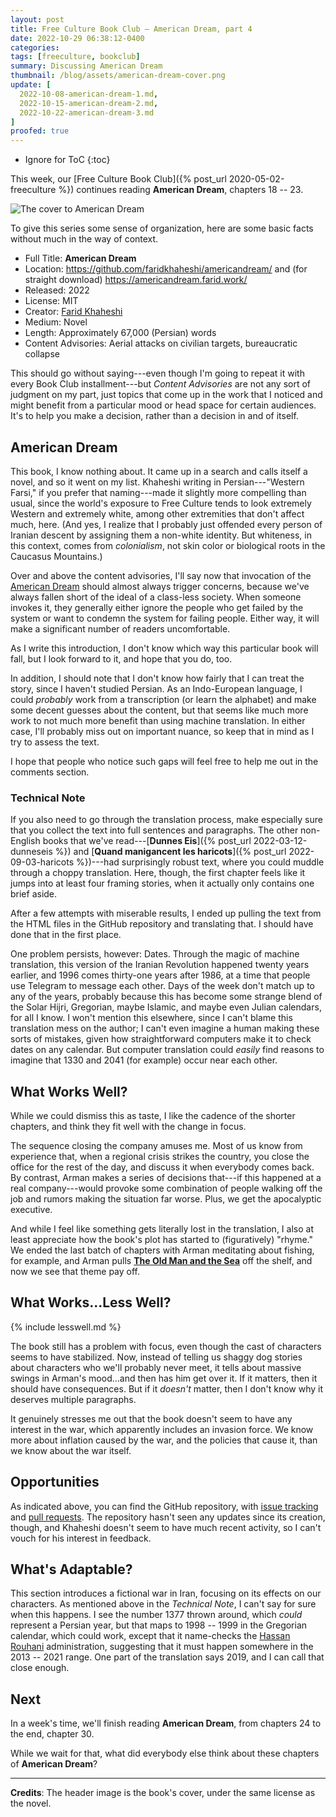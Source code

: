 ```yaml
---
layout: post
title: Free Culture Book Club — American Dream, part 4
date: 2022-10-29 06:38:12-0400
categories:
tags: [freeculture, bookclub]
summary: Discussing American Dream
thumbnail: /blog/assets/american-dream-cover.png
update: [
  2022-10-08-american-dream-1.md,
  2022-10-15-american-dream-2.md,
  2022-10-22-american-dream-3.md
]
proofed: true
---
```


* Ignore for ToC
{:toc}

This week, our [Free Culture Book Club]({% post_url 2020-05-02-freeculture %}) continues reading **American Dream**, chapters 18 -- 23.

![The cover to American Dream](/blog/assets/american-dream-cover.png "Unfortunately not something that I'd pick off the shelf, but still catches my interest")

To give this series some sense of organization, here are some basic facts without much in the way of context.

 * Full Title:  **American Dream**
 * Location:  <https://github.com/faridkhaheshi/americandream/> and (for straight download) <https://americandream.farid.work/>
 * Released:  2022
 * License:  MIT
 * Creator:  [Farid Khaheshi](https://farid.work/)
 * Medium:  Novel
 * Length:  Approximately 67,000 (Persian) words
 * Content Advisories:  Aerial attacks on civilian targets, bureaucratic collapse

This should go without saying---even though I'm going to repeat it with every Book Club installment---but *Content Advisories* are not any sort of judgment on my part, just topics that come up in the work that I noticed and might benefit from a particular mood or head space for certain audiences.  It's to help you make a decision, rather than a decision in and of itself.

## American Dream

This book, I know nothing about.  It came up in a search and calls itself a novel, and so it went on my list.  Khaheshi writing in Persian---"Western Farsi," if you prefer that naming---made it slightly more compelling than usual, since the world's exposure to Free Culture tends to look extremely Western and extremely white, among other extremities that don't affect much, here.  (And yes, I realize that I probably just offended every person of Iranian descent by assigning them a non-white identity.  But whiteness, in this context, comes from *colonialism*, not skin color or biological roots in the Caucasus Mountains.)

Over and above the content advisories, I'll say now that invocation of the [American Dream](https://en.wikipedia.org/wiki/American_Dream) should almost always trigger concerns, because we've always fallen short of the ideal of a class-less society.  When someone invokes it, they generally either ignore the people who get failed by the system or want to condemn the system for failing people.  Either way, it will make a significant number of readers uncomfortable.

As I write this introduction, I don't know which way this particular book will fall, but I look forward to it, and hope that you do, too.

In addition, I should note that I don't know how fairly that I can treat the story, since I haven't studied Persian.  As an Indo-European language, I could *probably* work from a transcription (or learn the alphabet) and make some decent guesses about the content, but that seems like much more work to not much more benefit than using machine translation.  In either case, I'll probably miss out on important nuance, so keep that in mind as I try to assess the text.

I hope that people who notice such gaps will feel free to help me out in the comments section.

### Technical Note

If you also need to go through the translation process, make especially sure that you collect the text into full sentences and paragraphs.  The other non-English books that we've read---[**Dunnes Eis**]({% post_url 2022-03-12-dunneseis %}) and [**Quand manigancent les haricots**]({% post_url 2022-09-03-haricots %})---had surprisingly robust text, where you could muddle through a choppy translation.  Here, though, the first chapter feels like it jumps into at least four framing stories, when it actually only contains one brief aside.

After a few attempts with miserable results, I ended up pulling the text from the HTML files in the GitHub repository and translating that.  I should have done that in the first place.

One problem persists, however:  Dates.  Through the magic of machine translation, this version of the Iranian Revolution happened twenty years earlier, and 1996 comes thirty-one years after 1986, at a time that people use Telegram to message each other.  Days of the week don't match up to any of the years, probably because this has become some strange blend of the Solar Hijri, Gregorian, maybe Islamic, and maybe even Julian calendars, for all I know.  I won't mention this elsewhere, since I can't blame this translation mess on the author; I can't even imagine a human making these sorts of mistakes, given how straightforward computers make it to check dates on any calendar.  But computer translation could *easily* find reasons to imagine that 1330 and 2041 (for example) occur near each other.

## What Works Well?

While we could dismiss this as taste, I like the cadence of the shorter chapters, and think they fit well with the change in focus.

The sequence closing the company amuses me.  Most of us know from experience that, when a regional crisis strikes the country, you close the office for the rest of the day, and discuss it when everybody comes back.  By contrast, Arman makes a series of decisions that---if this happened at a real company---would provoke some combination of people walking off the job and rumors making the situation far worse.  Plus, we get the apocalyptic executive.

And while I feel like something gets literally lost in the translation, I also at least appreciate how the book's plot has started to (figuratively) "rhyme."  We ended the last batch of chapters with Arman meditating about fishing, for example, and Arman pulls [**The Old Man and the Sea**](https://en.wikipedia.org/wiki/The_Old_Man_and_the_Sea) off the shelf, and now we see that theme pay off.

## What Works...Less Well?

{% include lesswell.md %}

The book still has a problem with focus, even though the cast of characters seems to have stabilized.  Now, instead of telling us shaggy dog stories about characters who we'll probably never meet, it tells about massive swings in Arman's mood...and then has him get over it.  If it matters, then it should have consequences.  But if it *doesn't* matter, then I don't know why it deserves multiple paragraphs.

It genuinely stresses me out that the book doesn't seem to have any interest in the war, which apparently includes an invasion force.  We know more about inflation caused by the war, and the policies that cause it, than we know about the war itself.

## Opportunities

As indicated above, you can find the GitHub <i class='fab fa-github'></i> repository, with [issue tracking](https://github.com/faridkhaheshi/americandream/issues) and [pull requests](https://github.com/faridkhaheshi/americandream/pulls).  The repository hasn't seen any updates since its creation, though, and Khaheshi doesn't seem to have much recent activity, so I can't vouch for his interest in feedback.

## What's Adaptable?

This section introduces a fictional war in Iran, focusing on its effects on our characters.  As mentioned above in the *Technical Note*, I can't say for sure when this happens.  I see the number 1377 thrown around, which *could* represent a Persian year, but that maps to 1998 -- 1999 in the Gregorian calendar, which could work, except that it name-checks the [Hassan Rouhani](https://en.wikipedia.org/wiki/Hassan_Rouhani) administration, suggesting that it must happen somewhere in the 2013 -- 2021 range.  One part of the translation says 2019, and I can call that close enough.

## Next

In a week's time, we'll finish reading **American Dream**, from chapters 24 to the end, chapter 30.

While we wait for that, what did everybody else think about these chapters of **American Dream**?

* * *

**Credits**:  The header image is the book's cover, under the same license as the novel.
